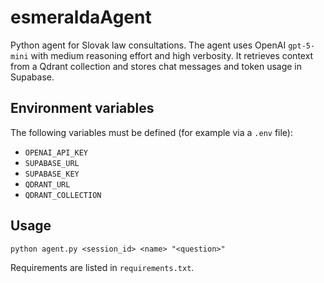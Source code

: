 # esmeraldaAgent

Python agent for Slovak law consultations. The agent uses OpenAI `gpt-5-mini` with medium reasoning effort and high verbosity. It retrieves context from a Qdrant collection and stores chat messages and token usage in Supabase.

## Environment variables

The following variables must be defined (for example via a `.env` file):

- `OPENAI_API_KEY`
- `SUPABASE_URL`
- `SUPABASE_KEY`
- `QDRANT_URL`
- `QDRANT_COLLECTION`

## Usage

```
python agent.py <session_id> <name> "<question>"
```

Requirements are listed in `requirements.txt`.
